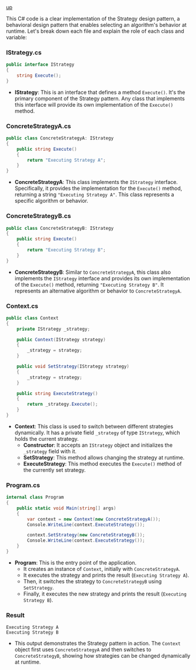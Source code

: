 [up](../README.md)

This C# code is a clear implementation of the Strategy design pattern, a behavioral design pattern that enables selecting an algorithm's behavior at runtime. Let's break down each file and explain the role of each class and variable:

### IStrategy.cs

```csharp
public interface IStrategy
{
    string Execute();  
}
```

- **IStrategy**: This is an interface that defines a method `Execute()`. It's the primary component of the Strategy pattern. Any class that implements this interface will provide its own implementation of the `Execute()` method.

### ConcreteStrategyA.cs

```csharp
public class ConcreteStrategyA: IStrategy
{
    public string Execute()
    {
        return "Executing Strategy A";
    }
}
```

- **ConcreteStrategyA**: This class implements the `IStrategy` interface. Specifically, it provides the implementation for the `Execute()` method, returning a string `"Executing Strategy A"`. This class represents a specific algorithm or behavior.

### ConcreteStrategyB.cs

```csharp
public class ConcreteStrategyB: IStrategy
{
    public string Execute()
    {
        return "Executing Strategy B";
    }
}
```

- **ConcreteStrategyB**: Similar to `ConcreteStrategyA`, this class also implements the `IStrategy` interface and provides its own implementation of the `Execute()` method, returning `"Executing Strategy B"`. It represents an alternative algorithm or behavior to `ConcreteStrategyA`.

### Context.cs

```csharp
public class Context
{
    private IStrategy _strategy;

    public Context(IStrategy strategy)
    {
        _strategy = strategy;
    }

    public void SetStrategy(IStrategy strategy)
    {
        _strategy = strategy;
    }

    public string ExecuteStrategy()
    {
        return _strategy.Execute();
    }
}
```

- **Context**: This class is used to switch between different strategies dynamically. It has a private field `_strategy` of type `IStrategy`, which holds the current strategy.
  - **Constructor**: It accepts an `IStrategy` object and initializes the `_strategy` field with it.
  - **SetStrategy**: This method allows changing the strategy at runtime.
  - **ExecuteStrategy**: This method executes the `Execute()` method of the currently set strategy.

### Program.cs

```csharp
internal class Program
{
    public static void Main(string[] args)
    {
        var context = new Context(new ConcreteStrategyA());
        Console.WriteLine(context.ExecuteStrategy());

        context.SetStrategy(new ConcreteStrategyB());
        Console.WriteLine(context.ExecuteStrategy());
    }
}
```

- **Program**: This is the entry point of the application.
  - It creates an instance of `Context`, initially with `ConcreteStrategyA`.
  - It executes the strategy and prints the result (`Executing Strategy A`).
  - Then, it switches the strategy to `ConcreteStrategyB` using `SetStrategy`.
  - Finally, it executes the new strategy and prints the result (`Executing Strategy B`).

### Result

```
Executing Strategy A
Executing Strategy B
```

- This output demonstrates the Strategy pattern in action. The `Context` object first uses `ConcreteStrategyA` and then switches to `ConcreteStrategyB`, showing how strategies can be changed dynamically at runtime.
